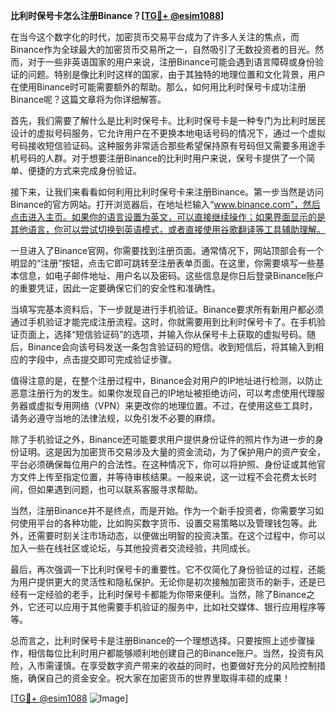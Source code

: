 **比利时保号卡怎么注册Binance？[[TG💪+ @esim1088](https://t.me/s/esim1088)]**

在当今这个数字化的时代，加密货币交易平台成为了许多人关注的焦点，而Binance作为全球最大的加密货币交易所之一，自然吸引了无数投资者的目光。然而，对于一些非英语国家的用户来说，注册Binance可能会遇到语言障碍或身份验证的问题。特别是像比利时这样的国家，由于其独特的地理位置和文化背景，用户在使用Binance时可能需要额外的帮助。那么，如何用比利时保号卡成功注册Binance呢？这篇文章将为你详细解答。

首先，我们需要了解什么是比利时保号卡。比利时保号卡是一种专门为比利时居民设计的虚拟号码服务，它允许用户在不更换本地电话号码的情况下，通过一个虚拟号码接收短信验证码。这种服务非常适合那些希望保持原有号码但又需要多用途手机号码的人群。对于想要注册Binance的比利时用户来说，保号卡提供了一个简单、便捷的方式来完成身份验证。

接下来，让我们来看看如何利用比利时保号卡来注册Binance。第一步当然是访问Binance的官方网站。打开浏览器后，在地址栏输入“www.binance.com”，然后点击进入主页。如果你的语言设置为英文，可以直接继续操作；如果界面显示的是其他语言，你可以尝试切换到英语模式，或者直接使用谷歌翻译等工具辅助理解。

一旦进入了Binance官网，你需要找到注册页面。通常情况下，网站顶部会有一个明显的“注册”按钮，点击它即可跳转至注册表单页面。在这里，你需要填写一些基本信息，如电子邮件地址、用户名以及密码。这些信息是你日后登录Binance账户的重要凭证，因此一定要确保它们的安全性和准确性。

当填写完基本资料后，下一步就是进行手机验证。Binance要求所有新用户都必须通过手机验证才能完成注册流程。这时，你就需要用到比利时保号卡了。在手机验证页面上，选择“短信验证码”的选项，并输入你从保号卡上获取的虚拟号码。随后，Binance会向该号码发送一条包含验证码的短信。收到短信后，将其输入到相应的字段中，点击提交即可完成验证步骤。

值得注意的是，在整个注册过程中，Binance会对用户的IP地址进行检测，以防止恶意注册行为的发生。如果你发现自己的IP地址被拒绝访问，可以考虑使用代理服务器或虚拟专用网络（VPN）来更改你的地理位置。不过，在使用这些工具时，请务必遵守当地的法律法规，以免引发不必要的麻烦。

除了手机验证之外，Binance还可能要求用户提供身份证件的照片作为进一步的身份证明。这是因为加密货币交易涉及大量的资金流动，为了保护用户的资产安全，平台必须确保每位用户的合法性。在这种情况下，你可以将护照、身份证或其他官方文件上传至指定位置，并等待审核结果。一般来说，这一过程不会花费太长时间，但如果遇到问题，也可以联系客服寻求帮助。

当然，注册Binance并不是终点，而是开始。作为一个新手投资者，你需要学习如何使用平台的各种功能，比如购买数字货币、设置交易策略以及管理钱包等。此外，还需要时刻关注市场动态，以便做出明智的投资决策。在这个过程中，你可以加入一些在线社区或论坛，与其他投资者交流经验，共同成长。

最后，再次强调一下比利时保号卡的重要性。它不仅简化了身份验证的过程，还能为用户提供更大的灵活性和隐私保护。无论你是初次接触加密货币的新手，还是已经有一定经验的老手，比利时保号卡都能为你带来便利。当然，除了Binance之外，它还可以应用于其他需要手机验证的服务中，比如社交媒体、银行应用程序等等。

总而言之，比利时保号卡是注册Binance的一个理想选择。只要按照上述步骤操作，相信每位比利时用户都能够顺利地创建自己的Binance账户。当然，投资有风险，入市需谨慎。在享受数字资产带来的收益的同时，也要做好充分的风险控制措施，确保自己的资金安全。祝大家在加密货币的世界里取得丰硕的成果！

[[TG💪+ @esim1088](https://t.me/s/esim1088) ![Image](https://i.postimg.cc/4NQfJmqS/Snipaste-2025-05-13-00-14-12.png)]